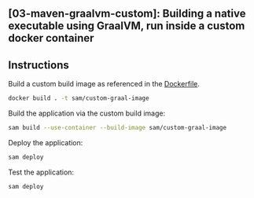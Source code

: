 ## [03-maven-graalvm-custom]: Building a native executable using GraalVM, run inside a custom docker container

## Instructions

Build a custom build image as referenced in the [Dockerfile](Dockerfile).

```bash
docker build . -t sam/custom-graal-image
```

Build the application via the custom build image:

```bash
sam build --use-container --build-image sam/custom-graal-image
```

Deploy the application:

```bash
sam deploy
```

Test the application:


```bash
sam deploy
```